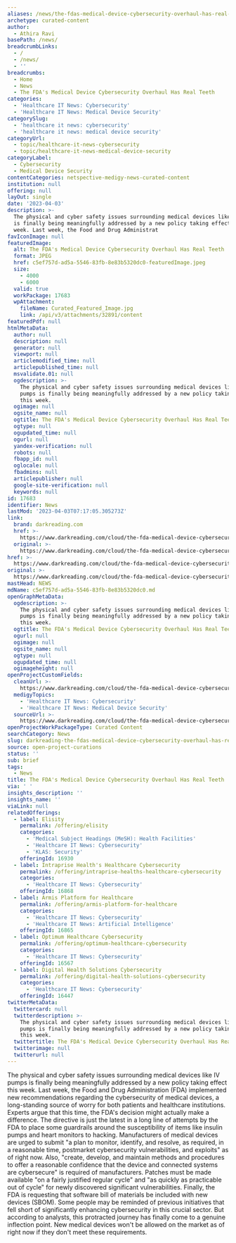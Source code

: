 ```yaml
---
aliases: /news/the-fdas-medical-device-cybersecurity-overhaul-has-real-teeth
archetype: curated-content
author:
  - Athira Ravi
basePath: /news/
breadcrumbLinks:
  - /
  - /news/
  - ''
breadcrumbs:
  - Home
  - News
  - The FDA's Medical Device Cybersecurity Overhaul Has Real Teeth
categories:
  - 'Healthcare IT News: Cybersecurity'
  - 'Healthcare IT News: Medical Device Security'
categorySlug:
  - 'healthcare it news: cybersecurity'
  - 'healthcare it news: medical device security'
categoryUrl:
  - topic/healthcare-it-news-cybersecurity
  - topic/healthcare-it-news-medical-device-security
categoryLabel:
  - Cybersecurity
  - Medical Device Security
contentCategories: netspective-medigy-news-curated-content
institution: null
offering: null
layOut: single
date: '2023-04-03'
description: >-
  The physical and cyber safety issues surrounding medical devices like IV pumps
  is finally being meaningfully addressed by a new policy taking effect this
  week. Last week, the Food and Drug Administrat
favIconImage: null
featuredImage:
  alt: The FDA's Medical Device Cybersecurity Overhaul Has Real Teeth
  format: JPEG
  href: c5ef757d-ad5a-5546-83fb-8e83b5320dc0-featuredImage.jpeg
  size:
    - 4000
    - 6000
  valid: true
  workPackage: 17683
  wpAttachment:
    fileName: Curated_Featured_Image.jpg
    link: /api/v3/attachments/32891/content
featuredPdf: null
htmlMetaData:
  author: null
  description: null
  generator: null
  viewport: null
  articlemodified_time: null
  articlepublished_time: null
  msvalidate.01: null
  ogdescription: >-
    The physical and cyber safety issues surrounding medical devices like IV
    pumps is finally being meaningfully addressed by a new policy taking effect
    this week.
  ogimage: null
  ogsite_name: null
  ogtitle: The FDA's Medical Device Cybersecurity Overhaul Has Real Teeth
  ogtype: null
  ogupdated_time: null
  ogurl: null
  yandex-verification: null
  robots: null
  fbapp_id: null
  oglocale: null
  fbadmins: null
  articlepublisher: null
  google-site-verification: null
  keywords: null
id: 17683
identifier: News
lastMod: '2023-04-03T07:17:05.305273Z'
link:
  brand: darkreading.com
  href: >-
    https://www.darkreading.com/cloud/the-fda-medical-device-cybersecurity-overhaul-real-teeth
  original: >-
    https://www.darkreading.com/cloud/the-fda-medical-device-cybersecurity-overhaul-real-teeth
href: >-
  https://www.darkreading.com/cloud/the-fda-medical-device-cybersecurity-overhaul-real-teeth
original: >-
  https://www.darkreading.com/cloud/the-fda-medical-device-cybersecurity-overhaul-real-teeth
mastHead: NEWS
mdName: c5ef757d-ad5a-5546-83fb-8e83b5320dc0.md
openGraphMetaData:
  ogdescription: >-
    The physical and cyber safety issues surrounding medical devices like IV
    pumps is finally being meaningfully addressed by a new policy taking effect
    this week.
  ogtitle: The FDA's Medical Device Cybersecurity Overhaul Has Real Teeth
  ogurl: null
  ogimage: null
  ogsite_name: null
  ogtype: null
  ogupdated_time: null
  ogimageheight: null
openProjectCustomFields:
  cleanUrl: >-
    https://www.darkreading.com/cloud/the-fda-medical-device-cybersecurity-overhaul-real-teeth
  medigyTopics:
    - 'Healthcare IT News: Cybersecurity'
    - 'Healthcare IT News: Medical Device Security'
  sourceUrl: >-
    https://www.darkreading.com/cloud/the-fda-medical-device-cybersecurity-overhaul-real-teeth
openProjectWorkPackageType: Curated Content
searchCategory: News
slug: darkreading-the-fdas-medical-device-cybersecurity-overhaul-has-real-teeth
source: open-project-curations
status: ''
sub: brief
tags:
  - News
title: The FDA's Medical Device Cybersecurity Overhaul Has Real Teeth
via: ' '
insights_description: ''
insights_name: ''
viaLink: null
relatedOfferings:
  - label: Elisity
    permalink: /offering/elisity
    categories:
      - 'Medical Subject Headings (MeSH): Health Facilities'
      - 'Healthcare IT News: Cybersecurity'
      - 'KLAS: Security'
    offeringId: 16930
  - label: Intraprise Health's Healthcare Cybersecurity
    permalink: /offering/intraprise-healths-healthcare-cybersecurity
    categories:
      - 'Healthcare IT News: Cybersecurity'
    offeringId: 16868
  - label: Armis Platform for Healthcare
    permalink: /offering/armis-platform-for-healthcare
    categories:
      - 'Healthcare IT News: Cybersecurity'
      - 'Healthcare IT News: Artificial Intelligence'
    offeringId: 16865
  - label: Optimum Healthcare Cybersecurity
    permalink: /offering/optimum-healthcare-cybersecurity
    categories:
      - 'Healthcare IT News: Cybersecurity'
    offeringId: 16567
  - label: Digital Health Solutions Cybersecurity
    permalink: /offering/digital-health-solutions-cybersecurity
    categories:
      - 'Healthcare IT News: Cybersecurity'
    offeringId: 16447
twitterMetaData:
  twittercard: null
  twitterdescription: >-
    The physical and cyber safety issues surrounding medical devices like IV
    pumps is finally being meaningfully addressed by a new policy taking effect
    this week.
  twittertitle: The FDA's Medical Device Cybersecurity Overhaul Has Real Teeth
  twitterimage: null
  twitterurl: null
---
```

<p>The physical and cyber safety issues surrounding medical devices like IV pumps is finally being meaningfully addressed by a new policy taking effect this week. Last week, the Food and Drug Administration (FDA) implemented new recommendations regarding the cybersecurity of medical devices, a long-standing source of worry for both patients and healthcare institutions. Experts argue that this time, the FDA's decision might actually make a difference. The directive is just the latest in a long line of attempts by the FDA to place some guardrails around the susceptibility of items like insulin pumps and heart monitors to hacking. Manufacturers of medical devices are urged to submit "a plan to monitor, identify, and resolve, as required, in a reasonable time, postmarket cybersecurity vulnerabilities, and exploits" as of right now. Also, "create, develop, and maintain methods and procedures to offer a reasonable confidence that the device and connected systems are cybersecure" is required of manufacturers. Patches must be made available "on a fairly justified regular cycle" and "as quickly as practicable out of cycle" for newly discovered significant vulnerabilities. Finally, the FDA is requesting that software bill of materials be included with new devices (SBOM). Some people may be reminded of previous initiatives that fell short of significantly enhancing cybersecurity in this crucial sector. But according to analysts, this protracted journey has finally come to a genuine inflection point. New medical devices won't be allowed on the market as of right now if they don't meet these requirements.</p>